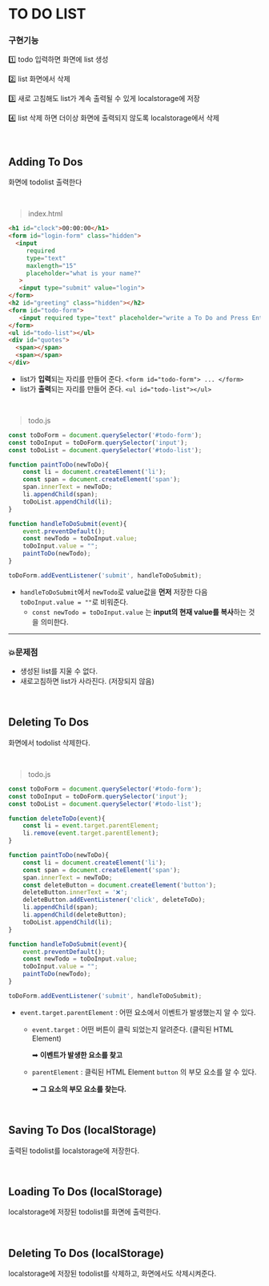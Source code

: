 # TO DO LIST

### 구현기능
1️⃣ todo 입력하면 화면에 list 생성

2️⃣ list 화면에서 삭제

3️⃣ 새로 고침해도 list가 계속 출력될 수 있게 localstorage에 저장

4️⃣ list 삭제 하면 더이상 화면에 출력되지 않도록 localstorage에서 삭제

<br>

## Adding To Dos
화면에 todolist 출력한다

<br>

> index.html
```html
<h1 id="clock">00:00:00</h1>
<form id="login-form" class="hidden">
  <input
     required
     type="text"
     maxlength="15"
     placeholder="what is your name?"
   >
   <input type="submit" value="login">
</form>
<h2 id="greeting" class="hidden"></h2>
<form id="todo-form">
   <input required type="text" placeholder="write a To Do and Press Enter">
</form>
<ul id="todo-list"></ul>
<div id="quotes">
  <span></span>
  <span></span>
</div>

````
- list가 **입력**되는 자리를 만들어 준다. ```<form id="todo-form"> ... </form>```
- list가 **출력**되는 자리를 만들어 준다. ```<ul id="todo-list"></ul>```

<br>

> todo.js
```javascript
const toDoForm = document.querySelector('#todo-form');
const toDoInput = toDoForm.querySelector('input');
const toDoList = document.querySelector('#todo-list');

function paintToDo(newToDo){
    const li = document.createElement('li');
    const span = document.createElement('span');
    span.innerText = newToDo; 
    li.appendChild(span);
    toDoList.appendChild(li);
}

function handleToDoSubmit(event){
    event.preventDefault();
    const newTodo = toDoInput.value;
    toDoInput.value = "";
    paintToDo(newTodo);
}

toDoForm.addEventListener('submit', handleToDoSubmit);

```
- ```handleToDoSubmit```에서 ```newTodo```로 value값을 **먼저** 저장한 다음 ``` toDoInput.value = ""```로 비워준다.
   - ```const newTodo = toDoInput.value``` 는 **input의 현재 value를 복사**하는 것을 의미한다.

<hr>

### 💥문제점
- 생성된 list를 지울 수 없다.
- 새로고침하면 list가 사라진다. (저장되지 않음)

<br>


## Deleting To Dos
화면에서 todolist 삭제한다.

<br>

> todo.js

```javascript
const toDoForm = document.querySelector('#todo-form');
const toDoInput = toDoForm.querySelector('input');
const toDoList = document.querySelector('#todo-list');

function deleteToDo(event){
    const li = event.target.parentElement;
    li.remove(event.target.parentElement);
}

function paintToDo(newToDo){
    const li = document.createElement('li');
    const span = document.createElement('span');
    span.innerText = newToDo; 
    const deleteButton = document.createElement('button');
    deleteButton.innerText = '❌';
    deleteButton.addEventListener('click', deleteToDo);
    li.appendChild(span);
    li.appendChild(deleteButton);
    toDoList.appendChild(li);
}

function handleToDoSubmit(event){
    event.preventDefault();
    const newTodo = toDoInput.value;
    toDoInput.value = "";
    paintToDo(newTodo);
}

toDoForm.addEventListener('submit', handleToDoSubmit);

```
- ```event.target.parentElement``` : 어떤 요소에서 이벤트가 발생했는지 알 수 있다. 
   - ```event.target``` : 어떤 버튼이 클릭 되었는지 알려준다. (클릭된 HTML Element) 
   
      ➡ **이벤트가 발생한 요소를 찾고**
   - ```parentElement``` : 클릭된 HTML Element ```button``` 의 부모 요소를 알 수 있다. 

      ➡ **그 요소의 부모 요소를 찾는다.**
     
<br>

## Saving To Dos (localStorage)
출력된 todolist를 localstorage에 저장한다.


<br>

## Loading To Dos (localStorage)
localstorage에 저장된 todolist를 화면에 출력한다.


<br>

## Deleting To Dos (localStorage)
localstorage에 저장된 todolist를 삭제하고, 화면에서도 삭제시켜준다.




